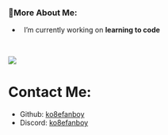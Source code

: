 ### 🧐More About Me:

- &nbsp; I’m currently working on **learning to code**

  
<br>

![](https://github-readme-stats.vercel.app/api/top-langs/?username=ko8efanboy&layout=compact&show_icons=true&theme=radical)


# Contact Me:

- Github: [ko8efanboy](https://github.com/ko8efanboy)
- Discord: [ko8efanboy](https://discordapp.com/users/189527265183268876)
